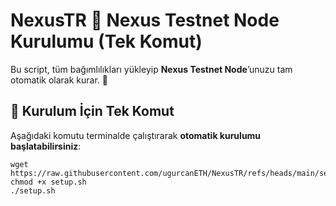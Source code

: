 # NexusTR 🔺 Nexus Testnet Node Kurulumu (Tek Komut)

Bu script, tüm bağımlılıkları yükleyip **Nexus Testnet Node**’unuzu tam otomatik olarak kurar. 🚀  

## 📌 **Kurulum İçin Tek Komut**  
Aşağıdaki komutu terminalde çalıştırarak **otomatik kurulumu başlatabilirsiniz**:  

```
wget https://raw.githubusercontent.com/ugurcanETH/NexusTR/refs/heads/main/setup.sh
chmod +x setup.sh
./setup.sh
```
